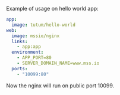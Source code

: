Example of usage on hello world app:

```yaml
app:
  image: tutum/hello-world
web:
  image: mssio/nginx
  links:
    - app:app
  environment:
    - APP_PORT=80
    - SERVER_DOMAIN_NAME=www.mss.io
  ports:
    - "10099:80"
```

Now the nginx will run on public port 10099.
